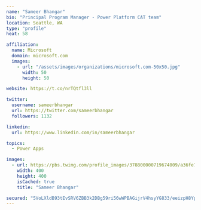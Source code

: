 ```yaml
---
name: "Sameer Bhangar"
bio: "Principal Program Manager - Power Platform CAT team"
location: Seattle, WA
type: "profile"
heat: 58

affiliation:
  name: Microsoft
  domain: microsoft.com
  images:
    - url: "/assets/images/organizations/microsoft.com-50x50.jpg"
      width: 50
      height: 50

website: https://t.co/nrTQtfl3ll

twitter:
  username: sameerbhangar
  url: https://twitter.com/sameerbhangar
  followers: 1132

linkedin:
  url: https://www.linkedin.com/in/sameerbhangar

topics:
  - Power Apps

images:
  - url: https://pbs.twimg.com/profile_images/378800000719674009/a36fe7ddfab1778b76e5793772e43798_400x400.jpeg
    width: 400
    height: 400
    isCached: true
    title: "Sameer Bhangar"

secured: "5VoLXldB93tEvSRV6ZBB3k2DBg59ri56wWPBAGijrV4hsyYG833/eeizpH8YpnKvlprrXVjbizM8J4i9lHW+J885DUOW7qim8PmDuW7/EXJ0PBXDEXnuPogicA1OU1S6rXjUDKWK+FdCPW0ixmk6YD1CFFyGMza9HCY1AoaP8SODIKzq+qZ5PryxwRN5BCb4ZIuCrXTU4WwhriOBIyVxdM8CV5OCcKscSoJTv1CSuCulbl3a70lF1jrQvrHC3r62WGEFBD5v6coKqTyUh5r8Q10rTjpTnYQEIlusD1XDUu6Zemic+R3Hng1Ip6c4m7m41jk1Z30Zd088V4koV2RgWpjn/uJ8MpUIeV0ZI+/kBfJLHjOAQGL8VaxAQCmPm12OAGy/UCq3k/x89ufU+9zxFyV6VvIWOXDj48Q5sdoaeSE=;4QeIiN0B728gwp671/PQnQ=="
---
```


